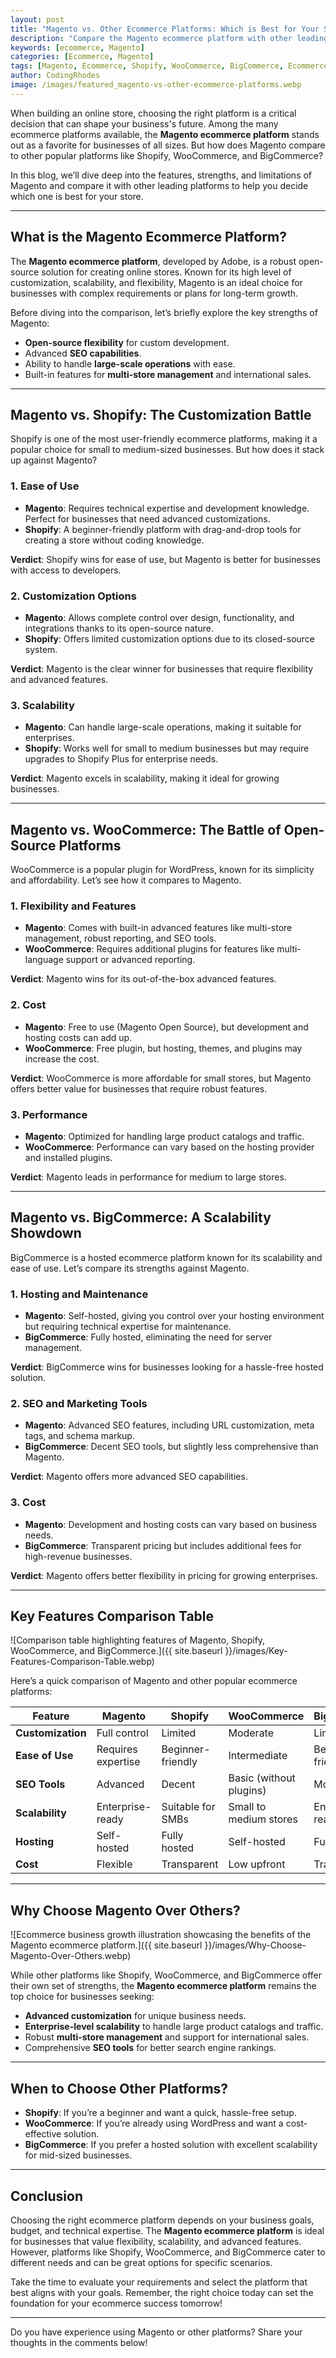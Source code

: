 ```yaml
---
layout: post
title: "Magento vs. Other Ecommerce Platforms: Which is Best for Your Store?"
description: "Compare the Magento ecommerce platform with other leading platforms like Shopify, WooCommerce, and BigCommerce to determine the best fit for your online store."
keywords: [ecommerce, Magento]
categories: [Ecommerce, Magento]
tags: [Magento, Ecommerce, Shopify, WooCommerce, BigCommerce, Ecommerce Platforms]
author: CodingRhodes
image: /images/featured_magento-vs-other-ecommerce-platforms.webp
---
```


When building an online store, choosing the right platform is a critical decision that can shape your business's future. Among the many ecommerce platforms available, the **Magento ecommerce platform** stands out as a favorite for businesses of all sizes. But how does Magento compare to other popular platforms like Shopify, WooCommerce, and BigCommerce?  

In this blog, we’ll dive deep into the features, strengths, and limitations of Magento and compare it with other leading platforms to help you decide which one is best for your store.

---

## What is the Magento Ecommerce Platform?

The **Magento ecommerce platform**, developed by Adobe, is a robust open-source solution for creating online stores. Known for its high level of customization, scalability, and flexibility, Magento is an ideal choice for businesses with complex requirements or plans for long-term growth.  

Before diving into the comparison, let’s briefly explore the key strengths of Magento:  
- **Open-source flexibility** for custom development.  
- Advanced **SEO capabilities**.  
- Ability to handle **large-scale operations** with ease.  
- Built-in features for **multi-store management** and international sales.

---

## Magento vs. Shopify: The Customization Battle

Shopify is one of the most user-friendly ecommerce platforms, making it a popular choice for small to medium-sized businesses. But how does it stack up against Magento?  

### **1. Ease of Use**  
- **Magento**: Requires technical expertise and development knowledge. Perfect for businesses that need advanced customizations.  
- **Shopify**: A beginner-friendly platform with drag-and-drop tools for creating a store without coding knowledge.  

**Verdict**: Shopify wins for ease of use, but Magento is better for businesses with access to developers.

### **2. Customization Options**  
- **Magento**: Allows complete control over design, functionality, and integrations thanks to its open-source nature.  
- **Shopify**: Offers limited customization options due to its closed-source system.  

**Verdict**: Magento is the clear winner for businesses that require flexibility and advanced features.

### **3. Scalability**  
- **Magento**: Can handle large-scale operations, making it suitable for enterprises.  
- **Shopify**: Works well for small to medium businesses but may require upgrades to Shopify Plus for enterprise needs.  

**Verdict**: Magento excels in scalability, making it ideal for growing businesses.

---

## Magento vs. WooCommerce: The Battle of Open-Source Platforms  

WooCommerce is a popular plugin for WordPress, known for its simplicity and affordability. Let’s see how it compares to Magento.  

### **1. Flexibility and Features**  
- **Magento**: Comes with built-in advanced features like multi-store management, robust reporting, and SEO tools.  
- **WooCommerce**: Requires additional plugins for features like multi-language support or advanced reporting.  

**Verdict**: Magento wins for its out-of-the-box advanced features.  

### **2. Cost**  
- **Magento**: Free to use (Magento Open Source), but development and hosting costs can add up.  
- **WooCommerce**: Free plugin, but hosting, themes, and plugins may increase the cost.  

**Verdict**: WooCommerce is more affordable for small stores, but Magento offers better value for businesses that require robust features.  

### **3. Performance**  
- **Magento**: Optimized for handling large product catalogs and traffic.  
- **WooCommerce**: Performance can vary based on the hosting provider and installed plugins.  

**Verdict**: Magento leads in performance for medium to large stores.  

---

## Magento vs. BigCommerce: A Scalability Showdown  

BigCommerce is a hosted ecommerce platform known for its scalability and ease of use. Let’s compare its strengths against Magento.  

### **1. Hosting and Maintenance**  
- **Magento**: Self-hosted, giving you control over your hosting environment but requiring technical expertise for maintenance.  
- **BigCommerce**: Fully hosted, eliminating the need for server management.  

**Verdict**: BigCommerce wins for businesses looking for a hassle-free hosted solution.  

### **2. SEO and Marketing Tools**  
- **Magento**: Advanced SEO features, including URL customization, meta tags, and schema markup.  
- **BigCommerce**: Decent SEO tools, but slightly less comprehensive than Magento.  

**Verdict**: Magento offers more advanced SEO capabilities.  

### **3. Cost**  
- **Magento**: Development and hosting costs can vary based on business needs.  
- **BigCommerce**: Transparent pricing but includes additional fees for high-revenue businesses.  

**Verdict**: Magento offers better flexibility in pricing for growing enterprises.  

---

## Key Features Comparison Table

![Comparison table highlighting features of Magento, Shopify, WooCommerce, and BigCommerce.]({{ site.baseurl }}/images/Key-Features-Comparison-Table.webp)

Here’s a quick comparison of Magento and other popular ecommerce platforms:  

| Feature                     | Magento                  | Shopify              | WooCommerce          | BigCommerce          |
|-----------------------------|--------------------------|----------------------|----------------------|----------------------|
| **Customization**           | Full control            | Limited              | Moderate             | Limited              |
| **Ease of Use**             | Requires expertise       | Beginner-friendly    | Intermediate         | Beginner-friendly    |
| **SEO Tools**               | Advanced                | Decent               | Basic (without plugins) | Moderate          |
| **Scalability**             | Enterprise-ready        | Suitable for SMBs    | Small to medium stores | Enterprise-ready  |
| **Hosting**                 | Self-hosted             | Fully hosted         | Self-hosted          | Fully hosted         |
| **Cost**                    | Flexible                | Transparent          | Low upfront          | Transparent          |

---

## Why Choose Magento Over Others?

![Ecommerce business growth illustration showcasing the benefits of the Magento ecommerce platform.]({{ site.baseurl }}/images/Why-Choose-Magento-Over-Others.webp)

While other platforms like Shopify, WooCommerce, and BigCommerce offer their own set of strengths, the **Magento ecommerce platform** remains the top choice for businesses seeking:  
- **Advanced customization** for unique business needs.  
- **Enterprise-level scalability** to handle large product catalogs and traffic.  
- Robust **multi-store management** and support for international sales.  
- Comprehensive **SEO tools** for better search engine rankings.  

---

## When to Choose Other Platforms?

- **Shopify**: If you’re a beginner and want a quick, hassle-free setup.  
- **WooCommerce**: If you’re already using WordPress and want a cost-effective solution.  
- **BigCommerce**: If you prefer a hosted solution with excellent scalability for mid-sized businesses.  

---

## Conclusion

Choosing the right ecommerce platform depends on your business goals, budget, and technical expertise. The **Magento ecommerce platform** is ideal for businesses that value flexibility, scalability, and advanced features. However, platforms like Shopify, WooCommerce, and BigCommerce cater to different needs and can be great options for specific scenarios.

Take the time to evaluate your requirements and select the platform that best aligns with your goals. Remember, the right choice today can set the foundation for your ecommerce success tomorrow!  

---

Do you have experience using Magento or other platforms? Share your thoughts in the comments below!  
